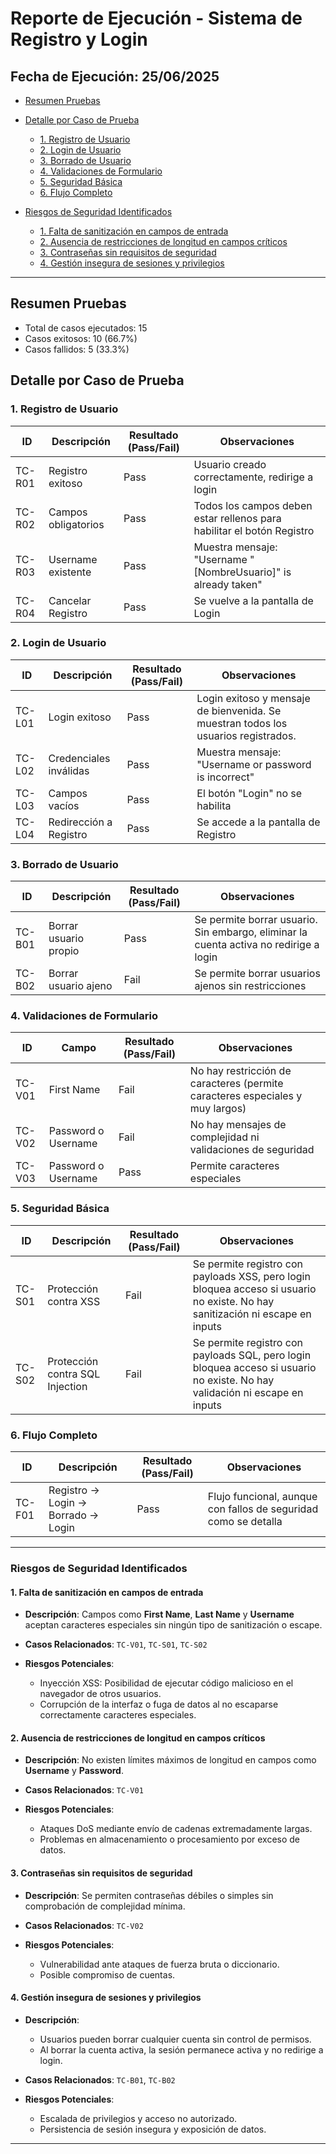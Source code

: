 # Reporte de Ejecución - Sistema de Registro y Login

## Fecha de Ejecución: 25/06/2025

* [Resumen Pruebas](#resumen-pruebas)

* [Detalle por Caso de Prueba](#detalle-por-caso-de-prueba)

  * [1. Registro de Usuario](#1-registro-de-usuario)
  * [2. Login de Usuario](#2-login-de-usuario)
  * [3. Borrado de Usuario](#3-borrado-de-usuario)
  * [4. Validaciones de Formulario](#4-validaciones-de-formulario)
  * [5. Seguridad Básica](#5-seguridad-básica)
  * [6. Flujo Completo](#6-flujo-completo)

* [Riesgos de Seguridad Identificados](#riesgos-de-seguridad-identificados)

  * [1. Falta de sanitización en campos de entrada](#1-falta-de-sanitización-en-campos-de-entrada)
  * [2. Ausencia de restricciones de longitud en campos críticos](#2-ausencia-de-restricciones-de-longitud-en-campos-críticos)
  * [3. Contraseñas sin requisitos de seguridad](#3-contraseñas-sin-requisitos-de-seguridad)
  * [4. Gestión insegura de sesiones y privilegios](#4-gestión-insegura-de-sesiones-y-privilegios)

---

## Resumen Pruebas

* Total de casos ejecutados: 15
* Casos exitosos: 10 (66.7%)
* Casos fallidos: 5 (33.3%)

## Detalle por Caso de Prueba

### 1. Registro de Usuario

| ID     | Descripción         | Resultado (Pass/Fail) | Observaciones                                                          |
| ------ | ------------------- | --------------------- | ---------------------------------------------------------------------- |
| TC-R01 | Registro exitoso    | Pass                  | Usuario creado correctamente, redirige a login                         |
| TC-R02 | Campos obligatorios | Pass                  | Todos los campos deben estar rellenos para habilitar el botón Registro |
| TC-R03 | Username existente  | Pass                  | Muestra mensaje: "Username "\[NombreUsuario]" is already taken"        |
| TC-R04 | Cancelar Registro   | Pass                  | Se vuelve a la pantalla de Login                                       |

### 2. Login de Usuario

| ID     | Descripción            | Resultado (Pass/Fail) | Observaciones                                                                      |
| ------ | ---------------------- | --------------------- | ---------------------------------------------------------------------------------- |
| TC-L01 | Login exitoso          | Pass                  | Login exitoso y mensaje de bienvenida. Se muestran todos los usuarios registrados. |
| TC-L02 | Credenciales inválidas | Pass                  | Muestra mensaje: "Username or password is incorrect"                               |
| TC-L03 | Campos vacíos          | Pass                  | El botón "Login" no se habilita                                                    |
| TC-L04 | Redirección a Registro | Pass                  | Se accede a la pantalla de Registro                                                |

### 3. Borrado de Usuario

| ID     | Descripción           | Resultado (Pass/Fail) | Observaciones                                                                                               |
| ------ | --------------------- | --------------------- | ----------------------------------------------------------------------------------------------------------- |
| TC-B01 | Borrar usuario propio | Pass                  | Se permite borrar usuario. Sin embargo, eliminar la cuenta activa no redirige a login |
| TC-B02 | Borrar usuario ajeno  | Fail                  | Se permite borrar usuarios ajenos sin restricciones                                                         |

### 4. Validaciones de Formulario

| ID     | Campo               | Resultado (Pass/Fail) | Observaciones                                                                 |
| ------ | ------------------- | --------------------- | ----------------------------------------------------------------------------- |
| TC-V01 | First Name          | Fail                  | No hay restricción de caracteres (permite caracteres especiales y muy largos) |
| TC-V02 | Password o Username | Fail                  | No hay mensajes de complejidad ni validaciones de seguridad                   |
| TC-V03 | Password o Username | Pass                  | Permite caracteres especiales                                                 |

### 5. Seguridad Básica

| ID     | Descripción                     | Resultado (Pass/Fail) | Observaciones                                                                                                                 |
| ------ | ------------------------------- | --------------------- | ----------------------------------------------------------------------------------------------------------------------------- |
| TC-S01 | Protección contra XSS           | Fail                  | Se permite registro con payloads XSS, pero login bloquea acceso si usuario no existe. No hay sanitización ni escape en inputs |
| TC-S02 | Protección contra SQL Injection | Fail                  | Se permite registro con payloads SQL, pero login bloquea acceso si usuario no existe. No hay validación ni escape en inputs   |

### 6. Flujo Completo

| ID     | Descripción                        | Resultado (Pass/Fail) | Observaciones                                                   |
| ------ | ---------------------------------- | --------------------- | --------------------------------------------------------------- |
| TC-F01 | Registro → Login → Borrado → Login | Pass                  | Flujo funcional, aunque con fallos de seguridad como se detalla |

---

### **Riesgos de Seguridad Identificados**

#### 1. Falta de sanitización en campos de entrada

* **Descripción**: Campos como **First Name**, **Last Name** y **Username** aceptan caracteres especiales sin ningún tipo de sanitización o escape.
* **Casos Relacionados**: `TC-V01`, `TC-S01`, `TC-S02`
* **Riesgos Potenciales**:

  * Inyección XSS: Posibilidad de ejecutar código malicioso en el navegador de otros usuarios.
  * Corrupción de la interfaz o fuga de datos al no escaparse correctamente caracteres especiales.

#### 2. Ausencia de restricciones de longitud en campos críticos

* **Descripción**: No existen límites máximos de longitud en campos como **Username** y **Password**.
* **Casos Relacionados**: `TC-V01`
* **Riesgos Potenciales**:

  * Ataques DoS mediante envío de cadenas extremadamente largas.
  * Problemas en almacenamiento o procesamiento por exceso de datos.

#### 3. Contraseñas sin requisitos de seguridad

* **Descripción**: Se permiten contraseñas débiles o simples sin comprobación de complejidad mínima.
* **Casos Relacionados**: `TC-V02`
* **Riesgos Potenciales**:

  * Vulnerabilidad ante ataques de fuerza bruta o diccionario.
  * Posible compromiso de cuentas.

#### 4. Gestión insegura de sesiones y privilegios

* **Descripción**:

  * Usuarios pueden borrar cualquier cuenta sin control de permisos.
  * Al borrar la cuenta activa, la sesión permanece activa y no redirige a login.
* **Casos Relacionados**: `TC-B01`, `TC-B02`
* **Riesgos Potenciales**:

  * Escalada de privilegios y acceso no autorizado.
  * Persistencia de sesión insegura y exposición de datos.

---
